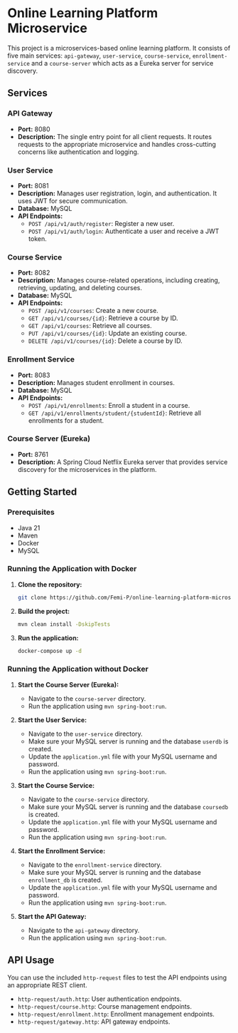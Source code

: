 # Online Learning Platform Microservice

This project is a microservices-based online learning platform. It consists of five main services: `api-gateway`, `user-service`, `course-service`, `enrollment-service` and a `course-server` which acts as a Eureka server for service discovery.

## Services

### API Gateway

*   **Port:** 8080
*   **Description:** The single entry point for all client requests. It routes requests to the appropriate microservice and handles cross-cutting concerns like authentication and logging.

### User Service

*   **Port:** 8081
*   **Description:** Manages user registration, login, and authentication. It uses JWT for secure communication.
*   **Database:** MySQL
*   **API Endpoints:**
    *   `POST /api/v1/auth/register`: Register a new user.
    *   `POST /api/v1/auth/login`: Authenticate a user and receive a JWT token.

### Course Service

*   **Port:** 8082
*   **Description:** Manages course-related operations, including creating, retrieving, updating, and deleting courses.
*   **Database:** MySQL
*   **API Endpoints:**
    *   `POST /api/v1/courses`: Create a new course.
    *   `GET /api/v1/courses/{id}`: Retrieve a course by ID.
    *   `GET /api/v1/courses`: Retrieve all courses.
    *   `PUT /api/v1/courses/{id}`: Update an existing course.
    *   `DELETE /api/v1/courses/{id}`: Delete a course by ID.

### Enrollment Service

*   **Port:** 8083
*   **Description:** Manages student enrollment in courses.
*   **Database:** MySQL
*   **API Endpoints:**
    *   `POST /api/v1/enrollments`: Enroll a student in a course.
    *   `GET /api/v1/enrollments/student/{studentId}`: Retrieve all enrollments for a student.

### Course Server (Eureka)

*   **Port:** 8761
*   **Description:** A Spring Cloud Netflix Eureka server that provides service discovery for the microservices in the platform.

## Getting Started

### Prerequisites

*   Java 21
*   Maven
*   Docker
*   MySQL

### Running the Application with Docker

1.  **Clone the repository:**
    ```bash
    git clone https://github.com/Femi-P/online-learning-platform-microservice.git
    ```
2.  **Build the project:**
    ```bash
    mvn clean install -DskipTests
    ```
3.  **Run the application:**
    ```bash
    docker-compose up -d
    ```

### Running the Application without Docker

1.  **Start the Course Server (Eureka):**
    *   Navigate to the `course-server` directory.
    *   Run the application using `mvn spring-boot:run`.

2.  **Start the User Service:**
    *   Navigate to the `user-service` directory.
    *   Make sure your MySQL server is running and the database `userdb` is created.
    *   Update the `application.yml` file with your MySQL username and password.
    *   Run the application using `mvn spring-boot:run`.

3.  **Start the Course Service:**
    *   Navigate to the `course-service` directory.
    *   Make sure your MySQL server is running and the database `coursedb` is created.
    *   Update the `application.yml` file with your MySQL username and password.
    *   Run the application using `mvn spring-boot:run`.

4.  **Start the Enrollment Service:**
    *   Navigate to the `enrollment-service` directory.
    *   Make sure your MySQL server is running and the database `enrollment_db` is created.
    *   Update the `application.yml` file with your MySQL username and password.
    *   Run the application using `mvn spring-boot:run`.

5.  **Start the API Gateway:**
    *   Navigate to the `api-gateway` directory.
    *   Run the application using `mvn spring-boot:run`.

## API Usage

You can use the included `http-request` files to test the API endpoints using an appropriate REST client.

*   `http-request/auth.http`: User authentication endpoints.
*   `http-request/course.http`: Course management endpoints.
*   `http-request/enrollment.http`: Enrollment management endpoints.
*   `http-request/gateway.http`: API gateway endpoints.